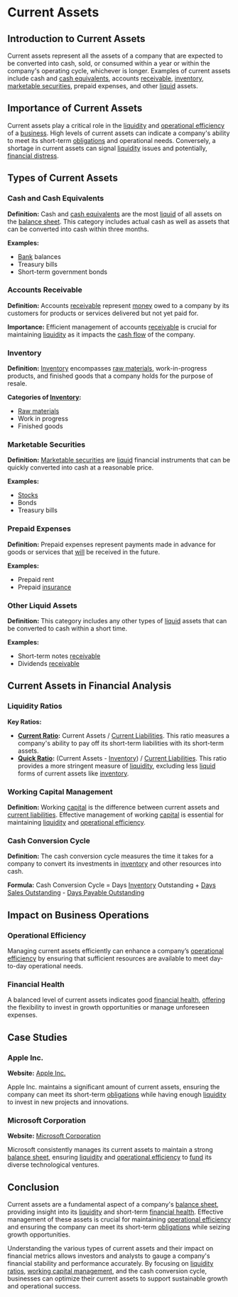 # Current Assets

## Introduction to Current Assets

Current assets represent all the assets of a company that are expected to be converted into cash, sold, or consumed within a year or within the company's operating cycle, whichever is longer. Examples of current assets include cash and [cash equivalents](../c/cash_equivalents.md), accounts [receivable](../r/receivable.md), [inventory](../i/inventory.md), [marketable securities](../m/marketable_securities.md), prepaid expenses, and other [liquid](../l/liquid.md) assets.

## Importance of Current Assets

Current assets play a critical role in the [liquidity](../l/liquidity.md) and [operational efficiency](../o/operational_efficiency_in_trading.md) of a [business](../b/business.md). High levels of current assets can indicate a company's ability to meet its short-term [obligations](../o/obligation.md) and operational needs. Conversely, a shortage in current assets can signal [liquidity](../l/liquidity.md) issues and potentially, [financial distress](../f/financial_distress.md).

## Types of Current Assets

### Cash and Cash Equivalents

**Definition:** Cash and [cash equivalents](../c/cash_equivalents.md) are the most [liquid](../l/liquid.md) of all assets on the [balance sheet](../b/balance_sheet.md). This category includes actual cash as well as assets that can be converted into cash within three months.

**Examples:**
- [Bank](../b/bank.md) balances
- Treasury bills
- Short-term government bonds

### Accounts Receivable

**Definition:** Accounts [receivable](../r/receivable.md) represent [money](../m/money.md) owed to a company by its customers for products or services delivered but not yet paid for.

**Importance:** Efficient management of accounts [receivable](../r/receivable.md) is crucial for maintaining [liquidity](../l/liquidity.md) as it impacts the [cash flow](../c/cash_flow.md) of the company.

### Inventory

**Definition:** [Inventory](../i/inventory.md) encompasses [raw materials](../r/raw_materials.md), work-in-progress products, and finished goods that a company holds for the purpose of resale.

**Categories of [Inventory](../i/inventory.md):**
- [Raw materials](../r/raw_materials.md)
- Work in progress
- Finished goods

### Marketable Securities

**Definition:** [Marketable securities](../m/marketable_securities.md) are [liquid](../l/liquid.md) financial instruments that can be quickly converted into cash at a reasonable price.

**Examples:**
- [Stocks](../s/stock.md)
- Bonds
- Treasury bills

### Prepaid Expenses

**Definition:** Prepaid expenses represent payments made in advance for goods or services that [will](../w/will.md) be received in the future.

**Examples:**
- Prepaid rent
- Prepaid [insurance](../i/insurance.md)

### Other Liquid Assets

**Definition:** This category includes any other types of [liquid](../l/liquid.md) assets that can be converted to cash within a short time.

**Examples:**
- Short-term notes [receivable](../r/receivable.md)
- Dividends [receivable](../r/receivable.md)

## Current Assets in Financial Analysis

### Liquidity Ratios

**Key Ratios:**
- **[Current Ratio](../c/current_ratio.md):** Current Assets / [Current Liabilities](../c/current_liabilities.md). This ratio measures a company's ability to pay off its short-term liabilities with its short-term assets.
- **[Quick Ratio](../q/quick_ratio.md):** (Current Assets - [Inventory](../i/inventory.md)) / [Current Liabilities](../c/current_liabilities.md). This ratio provides a more stringent measure of [liquidity](../l/liquidity.md), excluding less [liquid](../l/liquid.md) forms of current assets like [inventory](../i/inventory.md).

### Working Capital Management

**Definition:** Working [capital](../c/capital.md) is the difference between current assets and [current liabilities](../c/current_liabilities.md). Effective management of working [capital](../c/capital.md) is essential for maintaining [liquidity](../l/liquidity.md) and [operational efficiency](../o/operational_efficiency_in_trading.md).

### Cash Conversion Cycle

**Definition:** The cash conversion cycle measures the time it takes for a company to convert its investments in [inventory](../i/inventory.md) and other resources into cash.

**Formula:** Cash Conversion Cycle = Days [Inventory](../i/inventory.md) Outstanding + [Days Sales Outstanding](../d/days_sales_outstanding.md) - [Days Payable Outstanding](../d/days_payable_outstanding.md)

## Impact on Business Operations

### Operational Efficiency

Managing current assets efficiently can enhance a company’s [operational efficiency](../o/operational_efficiency_in_trading.md) by ensuring that sufficient resources are available to meet day-to-day operational needs.

### Financial Health

A balanced level of current assets indicates good [financial health](../f/financial_health.md), [offering](../o/offering.md) the flexibility to invest in growth opportunities or manage unforeseen expenses.

## Case Studies

### Apple Inc.

**Website:** [Apple Inc.](https://www.apple.com)

Apple Inc. maintains a significant amount of current assets, ensuring the company can meet its short-term [obligations](../o/obligation.md) while having enough [liquidity](../l/liquidity.md) to invest in new projects and innovations.

### Microsoft Corporation

**Website:** [Microsoft Corporation](https://www.microsoft.com)

Microsoft consistently manages its current assets to maintain a strong [balance sheet](../b/balance_sheet.md), ensuring [liquidity](../l/liquidity.md) and [operational efficiency](../o/operational_efficiency_in_trading.md) to [fund](../f/fund.md) its diverse technological ventures.

## Conclusion

Current assets are a fundamental aspect of a company's [balance sheet](../b/balance_sheet.md), providing insight into its [liquidity](../l/liquidity.md) and short-term [financial health](../f/financial_health.md). Effective management of these assets is crucial for maintaining [operational efficiency](../o/operational_efficiency_in_trading.md) and ensuring the company can meet its short-term [obligations](../o/obligation.md) while seizing growth opportunities.

Understanding the various types of current assets and their impact on financial metrics allows investors and analysts to gauge a company's financial stability and performance accurately. By focusing on [liquidity ratios](../l/liquidity_ratios.md), [working capital management](../w/working_capital_management.md), and the cash conversion cycle, businesses can optimize their current assets to support sustainable growth and operational success.